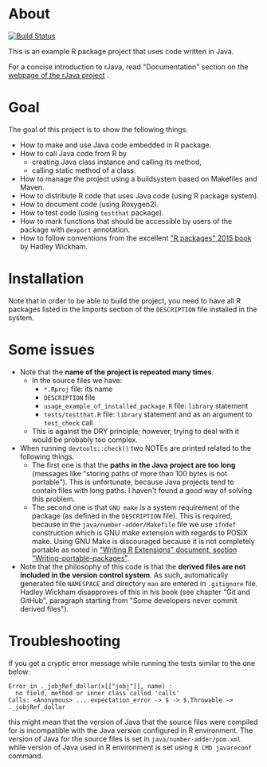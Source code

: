 # About

[![Build Status](https://travis-ci.org/CeON/rJavaPackageExample.png?branch=master)](https://travis-ci.org/CeON/rJavaPackageExample)

This is an example R package project that uses code written in Java.

For a concise introduction to rJava, read "Documentation" section on the [webpage of the rJava project](https://www.rforge.net/rJava/) .

# Goal

The goal of this project is to show the following things.

- How to make and use Java code embedded in R package.
- How to call Java code from R by
    - creating Java class instance and calling its method,
    - calling static method of a class.
- How to manage the project using a buildsystem based on Makefiles and Maven.
- How to distribute R code that uses Java code (using R package system).
- How to document code (using Roxygen2).
- How to test code (using `testthat` package).
- How to mark functions that should be accessible by users of the package with `@export` annotation.
- How to follow conventions from the excellent ["R packages" 2015 book][Rp] by Hadley Wickham.

[Rp]: (http://r-pkgs.had.co.nz/)

# Installation

Note that in order to be able to build the project, you need to have all R packages listed in the Imports section of the `DESCRIPTION` file installed in the system.

# Some issues

- Note that the **name of the project is repeated many times**.
    - In the source files we have:
        - `*.Rproj` file: its name
        - `DESCRIPTION` file
        - `usage_example_of_installed_package.R` file: `library` statement
        - `tests/testthat.R` file: `library` statement and as an argument to `test_check` call
    - This is against the DRY principle; however, trying to deal with it would be probably too complex. 
- When running `devtools::check()` two NOTEs are printed related to the following things.
    - The first one is that the **paths in the Java project are too long** (messages like "storing paths of more than 100 bytes is not portable"). This is unfortunate, because Java projects tend to contain files with long paths. I haven't found a good way of solving this problem.
    - The second one is that `GNU make` is a system requirement of the package (as defined in the `DESCRIPTION` file). This is required, because in the `java/number-adder/Makefile` file we use `ifndef` construction which is GNU make extension with regards to POSIX make. Using GNU Make is discouraged because it is not completely portable as noted in ["Writing R Extensions" document, section "Writing-portable-packages"][1].
- Note that the philosophy of this code is that the **derived files are not included in the version control system**. As such, automatically generated file `NAMESPACE` and directory `man` are entered in `.gitignore` file. Hadley Wickham disapproves of this in his book (see chapter "Git and GitHub", paragraph starting from "Some developers never commit derived files").

[1]: https://cran.r-project.org/doc/manuals/r-release/R-exts.html#Writing-portable-packages

# Troubleshooting

If you get a cryptic error message while running the tests similar to the one below:

    Error in ._jobjRef_dollar(x[["jobj"]], name) :
      no field, method or inner class called 'calls'
    Calls: <Anonymous> ... expectation_error -> $ -> $.Throwable -> ._jobjRef_dollar

this might mean that the version of Java that the source files were compiled for is incompatible with the Java version configured in R environment. The version of Java for the source files is set in `java/number-adder/pom.xml` while version of Java used in R environment is set using `R CMD javareconf` command.
